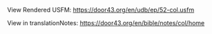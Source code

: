 View Rendered USFM: https://door43.org/en/udb/ep/52-col.usfm

View in translationNotes: https://door43.org/en/bible/notes/col/home
